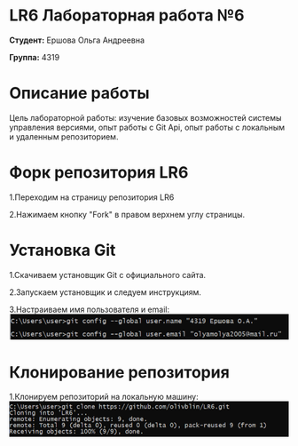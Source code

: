 # LR6 Лабораторная работа №6
**Студент:** Ершова Ольга Андреевна

**Группа:** 4319

# Описание работы
Цель лабораторной работы: изучение базовых возможностей системы управления версиями, опыт работы с Git Api, опыт работы с локальным и удаленным репозиторием.

# Форк репозитория LR6
1.Переходим на страницу репозитория LR6

2.Нажимаем кнопку "Fork" в правом верхнем углу страницы.

# Установка Git
1.Скачиваем установщик Git с официального сайта.

2.Запускаем установщик и следуем инструкциям.

3.Настраиваем имя пользователя и email:
![как это работает??](/img/name.png)

# Клонирование репозитория

1.Клонируем репозиторий на локальную машину:
![](/img/clone.png)



